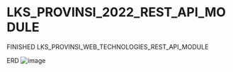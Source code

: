 # LKS_PROVINSI_2022_REST_API_MODULE
FINISHED LKS_PROVINSI_WEB_TECHNOLOGIES_REST_API_MODULE 

ERD 
![image](https://github.com/Kurniawanrzk/LKS_PROVINSI_2022_REST_API_MODULE/assets/92316345/6e5af5bb-6e8c-4655-98ad-b178c95447c6)
